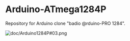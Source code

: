 # Arduino-ATmega1284P

Repository for Arduino clone "badio @rduino-PRO 1284".

![doc/Arduino1284P#03.png](doc/Arduino1284P#03.png)
